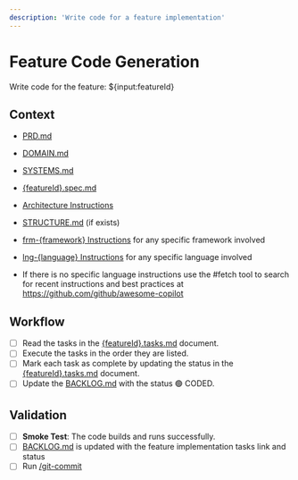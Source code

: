 ```yaml
---
description: 'Write code for a feature implementation'
---
```


# Feature Code Generation

Write code for the feature: ${input:featureId}

## Context

- [PRD.md](/docs/PRD.md) 
- [DOMAIN.md](/docs/DOMAIN.md) 
- [SYSTEMS.md](/docs/SYSTEMS.md) 
- [{featureId}.spec.md](/docs/{featureId}.spec.md)
- [Architecture Instructions](/.github/instructions/architecture.instructions.md) 
- [STRUCTURE.md](/docs/STRUCTURE.md) (if exists)
- [frm-{framework} Instructions](/.github/instructions/frm-{framework}.instructions.md) for any specific framework involved
- [lng-{language} Instructions](/.github/instructions/lng-{language}.instructions.md) for any specific language involved

- If there is no specific language instructions use the #fetch tool to search for recent instructions and best practices at https://github.com/github/awesome-copilot

## Workflow

- [ ] Read the tasks in the [{featureId}.tasks.md](/docs/{featureId}.tasks.md) document.
- [ ] Execute the tasks in the order they are listed.
- [ ] Mark each task as complete by updating the status in the [{featureId}.tasks.md](/docs/{featureId}.tasks.md) document.
- [ ] Update the [BACKLOG.md](/docs/BACKLOG.md) with the status 🟢 CODED.

## Validation

- [ ] **Smoke Test**: The code builds and runs successfully.
- [ ] [BACKLOG.md](/docs/BACKLOG.md) is updated with the feature implementation tasks link and status
- [ ] Run [/git-commit](/.github/prompts/git-commit.prompt.md)